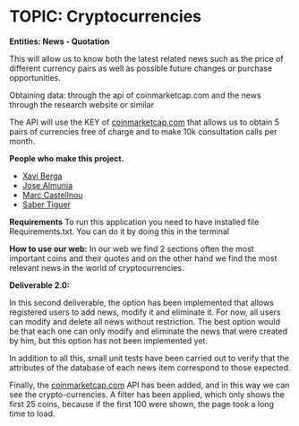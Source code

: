 __TOPIC: Cryptocurrencies__
==============================================

__Entities: News - Quotation__

This will allow us to know both the latest related news such as the price of different currency pairs as well as possible future changes or purchase opportunities.

Obtaining data: through the api of coinmarketcap.com and the news through the research website or similar

The API will use the KEY of [coinmarketcap.com](https://coinmarketcap.com/) that allows us to obtain 5 pairs of currencies free of charge and to make 10k consultation calls per month.

__People who make this project.__
* [Xavi Berga](https://github.com/xaps97)
* [Jose Almunia](https://github.com/jokerarm96)
* [Marc Castellnou](https://github.com/MarCastellnou) 
* [Saber Tiguer](https://github.com/stiguer)

__Requirements__
To run this application you need to have installed file Requirements.txt.
You can do it by doing this in the terminal 

__How to use our web:__
In our web we find 2 sections often the most important coins and their quotes and on the other hand we find the most relevant news in the world of cryptocurrencies.

__Deliverable 2.0:__

In this second deliverable, the option has been implemented that allows registered users to add news, modify it and eliminate it. For now, all users can modify and delete all news without restriction. The best option would be that each one can only modify and eliminate the news that were created by him, but this option has not been implemented yet.

In addition to all this, small unit tests have been carried out to verify that the attributes of the database of each news item correspond to those expected.

Finally, the [coinmarketcap.com](https://coinmarketcap.com/) API has been added, and in this way we can see the crypto-currencies. A filter has been applied, which only shows the first 25 coins, because if the first 100 were shown, the page took a long time to load.
